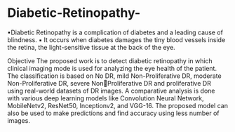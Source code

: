 # Diabetic-Retinopathy-
▪Diabetic Retinopathy is a complication of diabetes and a leading cause of blindness.
▪ It occurs when diabetes damages the tiny blood vessels inside the retina, the light-sensitive tissue at 
the back of the eye.

Objective 
The proposed work is to detect diabetic retinopathy in which clinical imaging mode 
is used for analyzing the eye health of the patient. The classification is based on No 
DR, mild Non-Proliferative DR, moderate Non-Proliferative DR, severe NonProliferative DR and proliferative DR using real-world datasets of DR images. A 
comparative analysis is done with various deep learning models like Convolution 
Neural Network, MobileNetv2, ResNet50, Inceptionv2, and VGG-16. The 
proposed model can also be used to make predictions and find accuracy using less 
number of images. 
